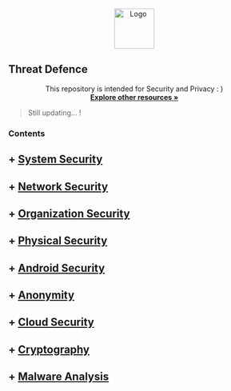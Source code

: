 <!-- PROJECT LOGO -->
<br />
<p align="center">
  <a href="https://github.com/sarathlalup">
    <img src="https://cdn0.iconfinder.com/data/icons/cybersecurity-glyph-silhouettes/300/22119111Untitled-3-512.png" alt="Logo" width="80" height="80">
   </a>

  <h2> <align="center">Threat Defence</h2>

  <p align="center">
   This repository is intended for Security and Privacy : )
    <br />
    <a href="https://github.com/sarathlalup/Cyber-security/blob/master/Explore%20other%20resources.md"><strong>Explore other resources  »</strong></a>
    <br />
    </p>
</p>

> Still updating...   !
### Contents
## + [ System Security](https://github.com/sarathlalup/Security/blob/master/System%20Security/README.md)

## + [ Network Security](https://github.com/sarathlalup/Security/blob/master/Network%20Security/README.md)

## + [  	Organization Security](https://github.com/sarathlalup/Security/blob/master/Organization%20Security/README.md)

## + [  	Physical Security](https://github.com/sarathlalup/Security/blob/master/Physical%20Security/README.md)

## + [ Android Security](https://github.com/sarathlalup/Security/tree/master/Android%20Security/README.md)

## + [ Anonymity](https://github.com/sarathlalup/Security/blob/master/Anonymity/README.md)

## + [ Cloud Security](https://github.com/sarathlalup/Security/blob/master/Cloud%20Security/README.md)

## + [ Cryptography](https://github.com/sarathlalup/Security/blob/master/Cryptography/README.md)

## + [  	Malware Analysis](https://github.com/sarathlalup/Security/blob/master/Malware%20Analysis/README.md)


